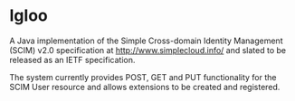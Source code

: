 Igloo
=====

A Java implementation of the Simple Cross-domain Identity Management (SCIM)
v2.0 specification at http://www.simplecloud.info/ and slated to be released
as an IETF specification.

The system currently provides POST, GET and PUT functionality for the SCIM
User resource and allows extensions to be created and registered.

